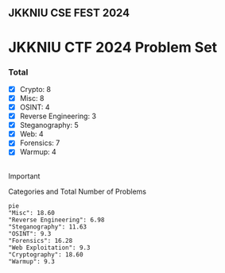 ## JKKNIU CSE FEST 2024

# JKKNIU CTF 2024 Problem Set

### Total
- [x] Crypto: 8 
- [x] Misc: 8
- [x] OSINT: 4 
- [x] Reverse Engineering: 3
- [x] Steganography: 5
- [x] Web: 4
- [x] Forensics: 7
- [x] Warmup: 4
<br> <br>
> [!IMPORTANT]
> Categories and Total Number of Problems
> 
```mermaid
pie
"Misc": 18.60
"Reverse Engineering": 6.98
"Steganography": 11.63
"OSINT": 9.3
"Forensics": 16.28
"Web Exploitation": 9.3
"Cryptography": 18.60
"Warmup": 9.3
```
